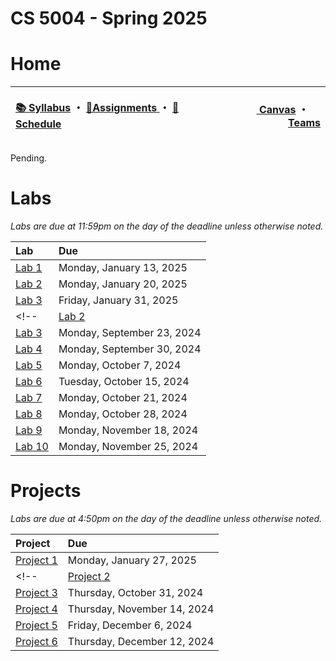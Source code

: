 # CS 5004 - Spring 2025
# Home

<table>
<thead>
<tr>
<th width="1000px">
<p align="left">
<a href="https://github.com/CS-5004-Spring-2025/Website/blob/main/Syllabus.md">📚 Syllabus</a> 
・
<a href="https://github.com/CS-5004-Spring-2025/Website/blob/main/Assignments.md">🎯Assignments </a>
・
<a href="https://github.com/CS-5004-Spring-2025/Website/blob/main/Schedule.md">📆Schedule </a>
</th>
</p>

<th width="500px">
<p align="right">
<a href="https://northeastern.instructure.com/courses/206427">
<img height="15" src="https://encrypted-tbn0.gstatic.com/images?q=tbn:ANd9GcS01M7s52LIEYfk7SBpDgMLW-EcwM1JzO3N1A&s"/> 
Canvas</a>  
・
<a href="https://teams.microsoft.com/l/team/19%3AYCGd8c06mCpPM0Vhh1QwLDxMrUZaDTLE3WjsQAXfRD41%40thread.tacv2/conversations?groupId=56de66f9-8448-4beb-98b5-7b8d7bbf193d&tenantId=a8eec281-aaa3-4dae-ac9b-9a398b9215e7"/><img height="15" src="https://cdn-dynmedia-1.microsoft.com/is/content/microsoftcorp/Icon-Teams-28x281?resMode=sharp2&op_usm=1.5,0.65,15,0&qlt=85"/> Teams</a></th>
</tr>
</thead>
</table>

Pending. 

# Labs
*Labs are due at 11:59pm on the day of the deadline unless otherwise noted.*

| Lab | Due |
| :- | :- |
| [Lab 1](https://github.com/CS-5004-Spring-2025/Lab1/blob/main/README.md) | Monday, January 13, 2025 |
| [Lab 2](https://github.com/CS-5004-Spring-2025/Lab2/blob/main/README.md) | Monday, January 20, 2025 |
| [Lab 3](https://github.com/CS-5004-Spring-2025/Lab3/blob/main/README.md) | Friday, January 31, 2025 |
<!-- | [Lab 2](https://github.com/CS-5001-Fall-2024/Assignments/blob/main/Lab2.md) | Monday, September 16, 2024 |
| [Lab 3](https://github.com/CS-5001-Fall-2024/Assignments/blob/main/Lab3.md) | Monday, September 23, 2024 |
| [Lab 4](https://github.com/CS-5001-Fall-2024/Assignments/blob/main/Lab4.md) | Monday, September 30, 2024 |
| [Lab 5](https://github.com/CS-5001-Fall-2024/Assignments/blob/main/Lab5.md) | Monday, October 7, 2024 |
| [Lab 6](https://github.com/CS-5001-Fall-2024/Assignments/blob/main/Lab6.md) | Tuesday, October 15, 2024 |
| [Lab 7](https://github.com/CS-5001-Fall-2024/Assignments/blob/main/Lab7.md) | Monday, October 21, 2024 |
| [Lab 8](https://github.com/CS-5001-Fall-2024/Assignments/blob/main/Lab8.md) | Monday, October 28, 2024 |
| [Lab 9](https://github.com/CS-5001-Fall-2024/Assignments/blob/main/Lab9.md) | Monday, November 18, 2024 |
| [Lab 10](https://github.com/CS-5001-Fall-2024/Assignments/blob/main/Lab10.md) | Monday, November 25, 2024 | -->

# Projects
*Labs are due at 4:50pm on the day of the deadline unless otherwise noted.*

| Project | Due |
| :- | :- |
| [Project 1](https://github.com/CS-5004-Spring-2025/Project1/blob/main/README.md) | Monday, January 27, 2025 |
<!-- | [Project 2](https://github.com/CS-5001-Fall-2024/Assignments/blob/main/Project2.md) | Thursday, October 10, 2024 |
| [Project 3](https://github.com/CS-5001-Fall-2024/Assignments/blob/main/Project3.md) | Thursday, October 31, 2024 |
| [Project 4](https://github.com/CS-5001-Fall-2024/Assignments/blob/main/Project4.md) | Thursday, November 14, 2024 |
| [Project 5](https://github.com/CS-5001-Fall-2024/Assignments/blob/main/Project5.md) | Friday, December 6, 2024 |
| [Project 6](https://github.com/CS-5001-Fall-2024/Assignments/blob/main/Project6.md) | Thursday, December 12, 2024 | -->

